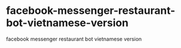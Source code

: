 # facebook-messenger-restaurant-bot-vietnamese-version
facebook messenger restaurant bot vietnamese version
